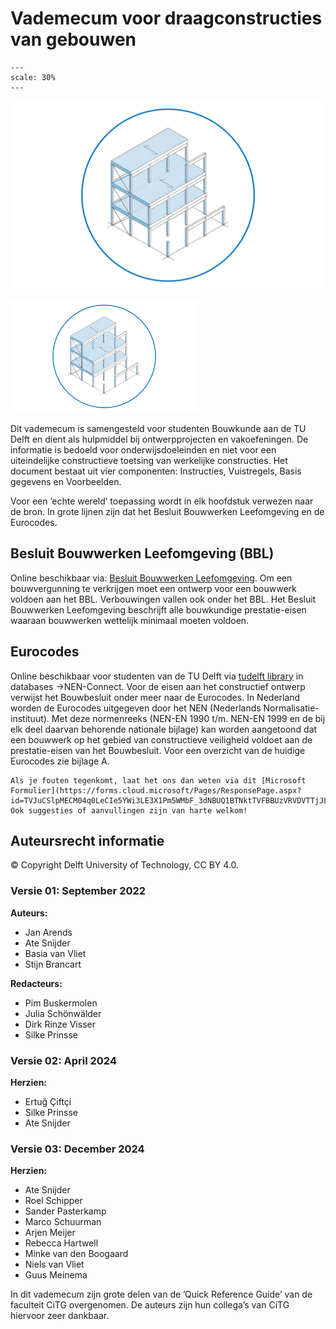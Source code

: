 # Vademecum voor draagconstructies van gebouwen

```{figure} figures/logovdm4.png
---
scale: 30%
---
```

![VDM](figures/logovdm4.png)

<img src="figures/logovdm4.png" alt="VDM" class="bg-primary" width="300px">

Dit vademecum is samengesteld voor studenten Bouwkunde aan de TU Delft en dient als hulpmiddel bij ontwerpprojecten en vakoefeningen. De informatie is bedoeld voor onderwijsdoeleinden en niet voor een uiteindelijke constructieve toetsing van werkelijke constructies. 
Het document bestaat uit vier componenten: Instructies, Vuistregels, Basis gegevens en Voorbeelden.

Voor een ’echte wereld’ toepassing wordt in elk hoofdstuk verwezen naar de bron. In grote lijnen zijn dat het Besluit Bouwwerken Leefomgeving en de Eurocodes.

## Besluit Bouwwerken Leefomgeving (BBL)
Online beschikbaar via: [Besluit Bouwwerken Leefomgeving](https://wetten.overheid.nl/BWBR0041297/2025-01-01). Om een bouwvergunning te verkrijgen moet een ontwerp voor een bouwwerk voldoen aan het BBL. Verbouwingen vallen ook onder het BBL. Het Besluit Bouwwerken Leefomgeving beschrijft alle bouwkundige prestatie-eisen waaraan bouwwerken wettelijk minimaal moeten voldoen.

## Eurocodes
Online beschikbaar voor studenten van de TU Delft via [tudelft library](https://www.tudelft.nl/library) in databases ->NEN-Connect. Voor de eisen aan het constructief ontwerp verwijst het Bouwbesluit onder meer naar de Eurocodes. In Nederland worden de Eurocodes uitgegeven door het NEN (Nederlands Normalisatie-instituut). Met deze normenreeks (NEN-EN 1990 t/m. NEN-EN 1999 en de bij elk deel daarvan behorende nationale bijlage) kan worden aangetoond dat een bouwwerk op het gebied van constructieve veiligheid voldoet aan de prestatie-eisen van het Bouwbesluit. Voor een overzicht van de huidige Eurocodes zie bijlage A.

```{note} We werken graag met je samen!
Als je fouten tegenkomt, laat het ons dan weten via dit [Microsoft Formulier](https://forms.cloud.microsoft/Pages/ResponsePage.aspx?id=TVJuCSlpMECM04q0LeCIe5YWi3LE3X1Pm5WMbF_3dNBUQ1BTNktTVFBBUzVRVDVTTjJLQ0swSkVQVi4u). Ook suggesties of aanvullingen zijn van harte welkom!
```

## Auteursrecht informatie

© Copyright Delft University of Technology, CC BY 4.0.

### Versie 01: September 2022

**Auteurs:**
- Jan Arends
- Ate Snijder
- Basia van Vliet
- Stijn Brancart

**Redacteurs:**
- Pim Buskermolen
- Julia Schönwälder
- Dirk Rinze Visser
- Silke Prinsse


### Versie 02: April 2024

**Herzien:**
- Ertuğ Çiftçi
- Silke Prinsse
- Ate Snijder


### Versie 03: December 2024

**Herzien:**
- Ate Snijder
- Roel Schipper
- Sander Pasterkamp
- Marco Schuurman
- Arjen Meijer
- Rebecca Hartwell
- Minke van den Boogaard
- Niels van Vliet
- Guus Meinema


In dit vademecum zijn grote delen van de ’Quick Reference Guide’ van de faculteit CiTG overgenomen. De auteurs zijn hun collega’s van CiTG hiervoor zeer dankbaar.

